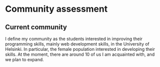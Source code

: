 # Community assessment

## Current community

I define my community as the students interested in improving their programming skills, mainly web development skills, in the University of Helsinki. In particular, the female population interested in developing their skills. At the moment, there are around 10 of us I am acquainted with, and we plan to expand.


